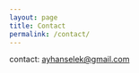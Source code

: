 ```yaml
---
layout: page
title: Contact
permalink: /contact/
---
```


contact: <a href="mailto:ayhanselek@gmail.com">ayhanselek@gmail.com</a>
